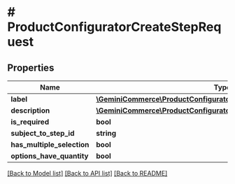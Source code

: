 # # ProductConfiguratorCreateStepRequest


## Properties


Name | Type | Description | Notes
------------ | ------------- | ------------- | -------------
**label**| [**\GeminiCommerce\ProductConfigurator\Model\LocalisationLocalizedText**](LocalisationLocalizedText.md) |   | [optional]
**description**| [**\GeminiCommerce\ProductConfigurator\Model\LocalisationLocalizedText**](LocalisationLocalizedText.md) |   | [optional]
**is_required**| **bool** |   | [optional]
**subject_to_step_id**| **string** |   | [optional]
**has_multiple_selection**| **bool** |   | [optional]
**options_have_quantity**| **bool** |   | [optional]


[[Back to Model list]](../../README.md#models) [[Back to API list]](../../README.md#endpoints) [[Back to README]](../../README.md)